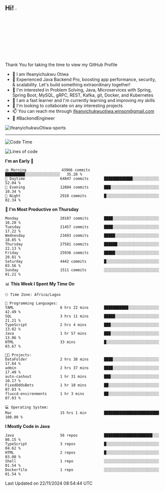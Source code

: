 <!-- BLOG-POST-LIST:START --><!-- BLOG-POST-LIST:END -->

## Hi! <img src="https://media.giphy.com/media/hvRJCLFzcasrR4ia7z/giphy.gif" width="4%"> 

Thank You for taking the time to view my GitHub Profile

- 👋 I am Ifeanyichukwu Otiwa
- 🚀 Experienced Java Backend Pro, boosting app performance, security, & scalability. Let's build something extraordinary together!
- 👀 I'm interested in Problem Solving, Java, Microservices with Spring, Spring Boot, MySQL, gRPC, REST, Kafka, git, Docker, and Kubernetes
- 🌱 I am a fast learner and I'm currently learning and improving my skills
- 💞️ I'm looking to collaborate on any interesting projects
- 📫 You can reach me through ifeanyichukwuotiwa.winson@gmail.com
- 🚀 #BackendEngineer

<p align="left" marginTop="10px"> <img src="https://komarev.com/ghpvc/?username=ifeanyichukwuOtiwa-sports&label=Profile%20views&color=0e75b6&style=for-the-badge" alt="ifeanyichukwuOtiwa-sports" /> </p>

***

<!--START_SECTION:waka-->
![Code Time](http://img.shields.io/badge/Code%20Time-3%2C151%20hrs%2050%20mins-blue)

![Lines of code](https://img.shields.io/badge/From%20Hello%20World%20I%27ve%20Written-30.9%20million%20lines%20of%20code-blue)

**I'm an Early 🐤** 

```text
🌞 Morning                43966 commits       █████████░░░░░░░░░░░░░░░░   35.28 % 
🌆 Daytime                64847 commits       █████████████░░░░░░░░░░░░   52.04 % 
🌃 Evening                12884 commits       ███░░░░░░░░░░░░░░░░░░░░░░   10.34 % 
🌙 Night                  2910 commits        █░░░░░░░░░░░░░░░░░░░░░░░░   02.34 % 
```
📅 **I'm Most Productive on Thursday** 

```text
Monday                   20187 commits       ████░░░░░░░░░░░░░░░░░░░░░   16.20 % 
Tuesday                  21457 commits       ████░░░░░░░░░░░░░░░░░░░░░   17.22 % 
Wednesday                23493 commits       █████░░░░░░░░░░░░░░░░░░░░   18.85 % 
Thursday                 27581 commits       ██████░░░░░░░░░░░░░░░░░░░   22.13 % 
Friday                   25936 commits       █████░░░░░░░░░░░░░░░░░░░░   20.81 % 
Saturday                 4442 commits        █░░░░░░░░░░░░░░░░░░░░░░░░   03.56 % 
Sunday                   1511 commits        ░░░░░░░░░░░░░░░░░░░░░░░░░   01.21 % 
```


📊 **This Week I Spent My Time On** 

```text
🕑︎ Time Zone: Africa/Lagos

💬 Programming Languages: 
YAML                     6 hrs 22 mins       ███████████░░░░░░░░░░░░░░   42.49 % 
SQL                      3 hrs 11 mins       █████░░░░░░░░░░░░░░░░░░░░   21.21 % 
TypeScript               2 hrs 4 mins        ███░░░░░░░░░░░░░░░░░░░░░░   13.82 % 
Java                     1 hr 57 mins        ███░░░░░░░░░░░░░░░░░░░░░░   13.06 % 
HTML                     33 mins             █░░░░░░░░░░░░░░░░░░░░░░░░   03.67 % 

🐱‍💻 Projects: 
DataFolder               2 hrs 38 mins       ████░░░░░░░░░░░░░░░░░░░░░   17.64 % 
admin                    2 hrs 37 mins       ████░░░░░░░░░░░░░░░░░░░░░   17.49 % 
auto-cashout             1 hr 31 mins        ███░░░░░░░░░░░░░░░░░░░░░░   10.17 % 
FixedOddsBets            1 hr 10 mins        ██░░░░░░░░░░░░░░░░░░░░░░░   07.83 % 
fluxcd-environments      1 hr 3 mins         ██░░░░░░░░░░░░░░░░░░░░░░░   07.03 % 

💻 Operating System: 
Mac                      15 hrs 1 min        █████████████████████████   100.00 % 
```

**I Mostly Code in Java** 

```text
Java                     56 repos            ██████████████████████░░░   86.15 % 
TypeScript               3 repos             █░░░░░░░░░░░░░░░░░░░░░░░░   04.62 % 
HTML                     2 repos             █░░░░░░░░░░░░░░░░░░░░░░░░   03.08 % 
Shell                    1 repo              ░░░░░░░░░░░░░░░░░░░░░░░░░   01.54 % 
Dockerfile               1 repo              ░░░░░░░░░░░░░░░░░░░░░░░░░   01.54 % 
```




 Last Updated on 22/11/2024 08:54:44 UTC
<!--END_SECTION:waka-->

<!--
<p align="center">
![trophy](https://github-profile-trophy.vercel.app/?username=ifeanyichukwuOtiwa-sports&theme=onedark) (https://github.com/ryo-ma/github-profile-trophy)
</p>
-->

<!---
ifeanyi-otiwa/ifeanyi-otiwa is a ✨ special ✨ repository because its `README.md` (this file) appears on your GitHub profile.
You can click the Preview link to take a look at your changes.
--->
